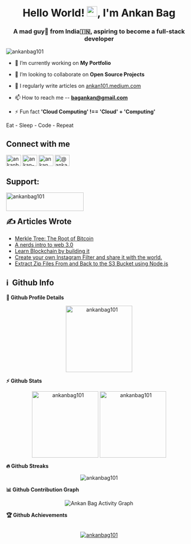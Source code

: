 <h1 align="center">Hello World! 
<img src="https://media.giphy.com/media/hvRJCLFzcasrR4ia7z/giphy.gif" width="28">, I'm Ankan Bag</h1>
<h3 align="center">A mad guy🤪 from India🇮🇳, aspiring to become a full-stack developer</h3>

<p align="left"> <img src="https://komarev.com/ghpvc/?username=ankanbag101&label=Profile%20views&color=0e75b6&style=flat" alt="ankanbag101" /> </p>

- 🔭 I’m currently working on **My Portfolio**

- 👯 I’m looking to collaborate on **Open Source Projects**

- 📝 I regularly write articles on [ankan101.medium.com](ankan101.medium.com)

- 📫 How to reach me -- **bagankan@gmail.com**

- ⚡ Fun fact **'Cloud Computing' !== 'Cloud' + 'Computing'**

Eat - Sleep - Code - Repeat

## Connect with me

<p align="left">
<a href="https://twitter.com/ankanbag06" target="blank"><img align="center" src="https://raw.githubusercontent.com/rahuldkjain/github-profile-readme-generator/master/src/images/icons/Social/twitter.svg" alt="ankanbag06" height="30" width="40" /></a>
<a href="https://linkedin.com/in/ankan-bag-74a238222" target="blank"><img align="center" src="https://raw.githubusercontent.com/rahuldkjain/github-profile-readme-generator/master/src/images/icons/Social/linked-in-alt.svg" alt="ankan-bag-74a238222" height="30" width="40" /></a>
<a href="https://instagram.com/ankan.dev101" target="blank"><img align="center" src="https://raw.githubusercontent.com/rahuldkjain/github-profile-readme-generator/master/src/images/icons/Social/instagram.svg" alt="ankan.dev101" height="30" width="40" /></a>
<a href="https://medium.com/@ankan101" target="blank"><img align="center" src="https://raw.githubusercontent.com/rahuldkjain/github-profile-readme-generator/master/src/images/icons/Social/medium.svg" alt="@ankan101" height="30" width="40" /></a>
</p>

<h2 align="left">Support:</h2>
<p><a href="https://www.buymeacoffee.com/ankanbag101"> <img align="left" src="https://cdn.buymeacoffee.com/buttons/v2/default-yellow.png" height="50" width="210" alt="ankanbag101" /></a></p>

<br /><br />

## ✍ Articles Wrote

<!-- BLOG-POST-LIST:START -->
- [Merkle Tree: The Root of Bitcoin](https://enlear.academy/merkle-tree-the-root-of-bitcoin-5a9062394fbf?source=rss-64a1a123e2db------2)
- [A nerds intro to web 3.0](https://levelup.gitconnected.com/a-nerds-intro-to-web-3-0-c6f7c07417b?source=rss-64a1a123e2db------2)
- [Learn Blockchain by building it](https://levelup.gitconnected.com/learn-blockchain-by-building-it-f2f8ccc54892?source=rss-64a1a123e2db------2)
- [Create your own Instagram Filter and share it with the world.](https://levelup.gitconnected.com/create-your-own-instagram-filter-and-share-it-with-the-world-26702c427ea3?source=rss-64a1a123e2db------2)
- [Extract Zip Files From and Back to the S3 Bucket using Node.js](https://aws.plainenglish.io/extract-zip-files-from-and-back-to-the-s3-bucket-using-node-js-f19f009ace22?source=rss-64a1a123e2db------2)
<!-- BLOG-POST-LIST:END -->

<h2>ℹ️ &nbsp;Github Info</h2>
	
  <summary><b>🔎 Github Profile Details</b></summary>
<p align="center"><img height="180em" src="https://github-profile-summary-cards.vercel.app/api/cards/profile-details?username=ankanbag101&theme=dracula" alt="ankanbag101" align = "center"/></p>

  <summary><b>⚡ Github Stats</b></summary>
<p align="center"><img height="180em" src="https://github-readme-stats.vercel.app/api?username=ankanbag101&hide_border=true&count_private=true&show_icons=true&theme=dracula" alt="ankanbag101" align = "center"/>
<img height="180em" src="https://github-readme-stats.vercel.app/api/top-langs?username=ankanbag101&show_icons=true&locale=en&layout=compact&hide_border=true&theme=dracula" alt="ankanbag101" align = "center"/></p>

 <summary><b>🔥 Github Streaks</b></summary>
<p align="center"><img src="https://github-readme-streak-stats.herokuapp.com/?user=ankanbag101&theme=black-ice&hide_border=true&stroke=0000&background=0D1117&ring=e05397&fire=e05397&currStreakLabel=e05397" alt="ankanbag101" /></p>

<summary><b>📊 Github Contribution Graph</b></summary>
<p align="center"<a href="#"><img alt="Ankan Bag Activity Graph" src="https://activity-graph.herokuapp.com/graph?username=ankanbag101&bg_color=0D1117&color=e05397&line=e05397&point=FFFFFF&hide_border=true&" /></a></p>
<!-- </details>
<details>    -->
 <summary><b>🏆 Github Achievements</b></summary>
 <br />
<p align="center"> <a href="https://github.com/ankanbag101"><img src="https://github-profile-trophy.vercel.app/?username=ankanbag101&margin-w=5&theme=dracula" alt="ankanbag101" /></a> </p>

<br>
